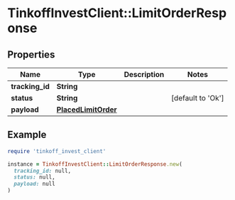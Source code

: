 # TinkoffInvestClient::LimitOrderResponse

## Properties

| Name | Type | Description | Notes |
| ---- | ---- | ----------- | ----- |
| **tracking_id** | **String** |  |  |
| **status** | **String** |  | [default to &#39;Ok&#39;] |
| **payload** | [**PlacedLimitOrder**](PlacedLimitOrder.md) |  |  |

## Example

```ruby
require 'tinkoff_invest_client'

instance = TinkoffInvestClient::LimitOrderResponse.new(
  tracking_id: null,
  status: null,
  payload: null
)
```

